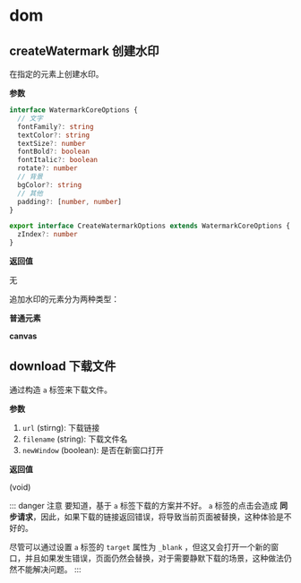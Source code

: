 # dom

## createWatermark 创建水印

在指定的元素上创建水印。


<Example>
  <dom-createWatermark />
</Example>

**参数**


```ts
interface WatermarkCoreOptions {
  // 文字
  fontFamily?: string
  textColor?: string
  textSize?: number
  fontBold?: boolean
  fontItalic?: boolean
  rotate?: number
  // 背景
  bgColor?: string
  // 其他
  padding?: [number, number]
}

export interface CreateWatermarkOptions extends WatermarkCoreOptions {
  zIndex?: number
}
```

**返回值**

无



追加水印的元素分为两种类型：

**普通元素**

<dom-createWatermark2 />


**canvas**

<dom-createWatermark3 />

## download 下载文件

通过构造 `a` 标签来下载文件。


<Example>
  <dom-download />
</Example>

**参数**

1. `url` (stirng): 下载链接
2. `filename` (string): 下载文件名
3. `newWindow` (boolean): 是否在新窗口打开

**返回值**

(void)



::: danger 注意
要知道，基于 `a` 标签下载的方案并不好。 `a` 标签的点击会造成 **同步请求**，因此，如果下载的链接返回错误，将导致当前页面被替换，这种体验是不好的。

尽管可以通过设置 `a` 标签的 `target` 属性为 `_blank` ，但这又会打开一个新的窗口，并且如果发生错误，页面仍然会替换，对于需要静默下载的场景，这种做法仍然不能解决问题。
:::